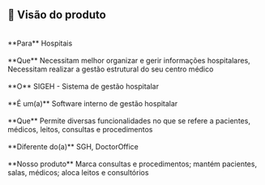 ## 🔖 Visão do produto
<br>
**Para** Hospitais<br> 
<br> 
**Que** Necessitam melhor organizar e gerir informações hospitalares, Necessitam realizar a gestão estrutural do seu centro médico<br> 
<br> 
**O** SIGEH - Sistema de gestão hospitalar<br> 
<br>
**É um(a)** Software interno de gestão hospitalar<br> 
<br> 
**Que** Permite diversas funcionalidades no que se refere a pacientes, médicos, leitos, consultas e procedimentos<br> 
<br> 
**Diferente do(a)** SGH, DoctorOffice<br> 
<br> 
**Nosso produto** Marca consultas e procedimentos; mantém pacientes, salas, médicos; aloca leitos e consultórios<br> 
 

